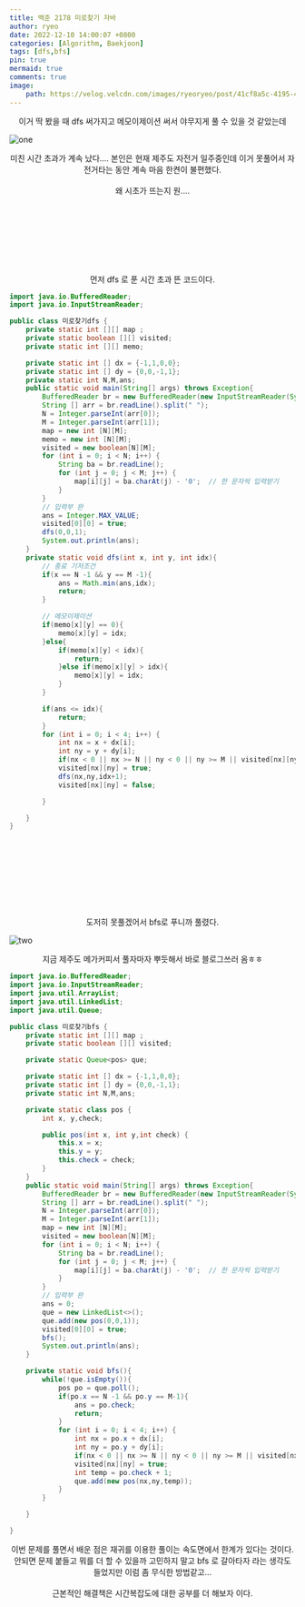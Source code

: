 ```yaml
---
title: 백준 2178 미로찾기 자바
author: ryeo
date: 2022-12-10 14:00:07 +0800
categories: [Algorithm, Baekjoon]
tags: [dfs,bfs]
pin: true
mermaid: true
comments: true
image:
    path: https://velog.velcdn.com/images/ryeoryeo/post/41cf8a5c-4195-47db-8972-de991a426346/image.png
---
```

<center>
이거 딱 봤을 때 dfs 써가지고 메모이제이션 써서 야무지게 풀 수 있을 것 같았는데 
</center>

![one](https://velog.velcdn.com/images/ryeoryeo/post/14cd7403-0eb2-4c6c-a56c-8f5b304d1e10/image.png)

<center>
미친 시간 초과가 계속 났다.... 본인은 현재 제주도 자전거 일주중인데 이거 못풀어서 자전거타는 동안 계속 마음 한켠이 불편했다.<br><br>
왜 시초가 뜨는지 원....
</center>

<br>
<br>
<br>
<br>
<br>
<br>
<br>
<br>

<center>
먼저 dfs 로 푼 시간 초과 뜬 코드이다.
</center>

```java
import java.io.BufferedReader;
import java.io.InputStreamReader;

public class 미로찾기dfs {
    private static int [][] map ;
    private static boolean [][] visited;
    private static int [][] memo;

    private static int [] dx = {-1,1,0,0};
    private static int [] dy = {0,0,-1,1};
    private static int N,M,ans;
    public static void main(String[] args) throws Exception{
        BufferedReader br = new BufferedReader(new InputStreamReader(System.in));
        String [] arr = br.readLine().split(" ");
        N = Integer.parseInt(arr[0]);
        M = Integer.parseInt(arr[1]);
        map = new int [N][M];
        memo = new int [N][M];
        visited = new boolean[N][M];
        for (int i = 0; i < N; i++) {
            String ba = br.readLine();
            for (int j = 0; j < M; j++) {
                map[i][j] = ba.charAt(j) - '0';  // 한 문자씩 입력받기
            }
        }
        // 입력부 완
        ans = Integer.MAX_VALUE;
        visited[0][0] = true;
        dfs(0,0,1);
        System.out.println(ans);
    }
    private static void dfs(int x, int y, int idx){
        // 종료 기저조건
        if(x == N -1 && y == M -1){
            ans = Math.min(ans,idx);
            return;
        }

        // 메모이제이션
        if(memo[x][y] == 0){
            memo[x][y] = idx;
        }else{
            if(memo[x][y] < idx){
                return;
            }else if(memo[x][y] > idx){
                memo[x][y] = idx;
            }
        }

        if(ans <= idx){
            return;
        }
        for (int i = 0; i < 4; i++) {
            int nx = x + dx[i];
            int ny = y + dy[i];
            if(nx < 0 || nx >= N || ny < 0 || ny >= M || visited[nx][ny] == true || map[nx][ny] == 0) continue;
            visited[nx][ny] = true;
            dfs(nx,ny,idx+1);
            visited[nx][ny] = false;

        }

    }
}
```

<br>
<br>
<br>
<br>
<br>
<br>
<br>
<br>

<center>
도저히 못풀겠어서 bfs로 푸니까 풀렸다.
</center>

![two](https://velog.velcdn.com/images/ryeoryeo/post/570b15e4-360c-42d1-801f-2b2ce4d64e13/image.png)

<center>
지금 제주도 메가커피서 풀자마자 뿌듯해서 바로 블로그쓰러 옴ㅎㅎ
</center>

```java
import java.io.BufferedReader;
import java.io.InputStreamReader;
import java.util.ArrayList;
import java.util.LinkedList;
import java.util.Queue;

public class 미로찾기bfs {
    private static int [][] map ;
    private static boolean [][] visited;

    private static Queue<pos> que;

    private static int [] dx = {-1,1,0,0};
    private static int [] dy = {0,0,-1,1};
    private static int N,M,ans;

    private static class pos {
        int x, y,check;

        public pos(int x, int y,int check) {
            this.x = x;
            this.y = y;
            this.check = check;
        }
    }
    public static void main(String[] args) throws Exception{
        BufferedReader br = new BufferedReader(new InputStreamReader(System.in));
        String [] arr = br.readLine().split(" ");
        N = Integer.parseInt(arr[0]);
        M = Integer.parseInt(arr[1]);
        map = new int [N][M];
        visited = new boolean[N][M];
        for (int i = 0; i < N; i++) {
            String ba = br.readLine();
            for (int j = 0; j < M; j++) {
                map[i][j] = ba.charAt(j) - '0';  // 한 문자씩 입력받기
            }
        }
        // 입력부 완
        ans = 0;
        que = new LinkedList<>();
        que.add(new pos(0,0,1));
        visited[0][0] = true;
        bfs();
        System.out.println(ans);
    }

    private static void bfs(){
        while(!que.isEmpty()){
            pos po = que.poll();
            if(po.x == N -1 && po.y == M-1){
                ans = po.check;
                return;
            }
            for (int i = 0; i < 4; i++) {
                int nx = po.x + dx[i];
                int ny = po.y + dy[i];
                if(nx < 0 || nx >= N || ny < 0 || ny >= M || visited[nx][ny] == true || map[nx][ny] == 0) continue;
                visited[nx][ny] = true;
                int temp = po.check + 1;
                que.add(new pos(nx,ny,temp));
            }
        }

    }

}
```

<center>
이번 문제를 풀면서 배운 점은 재귀를 이용한 풀이는 속도면에서 한계가 있다는 것이다. 안되면 문제 붙들고 뭐를 더 할 수 있을까 고민하지 말고 bfs 로 갈아타자 라는 생각도 들었지만 이럼 좀 무식한 방법같고...
<br><br>
근본적인 해결책은 시간복잡도에 대한 공부를 더 해보자 이다.

</center>